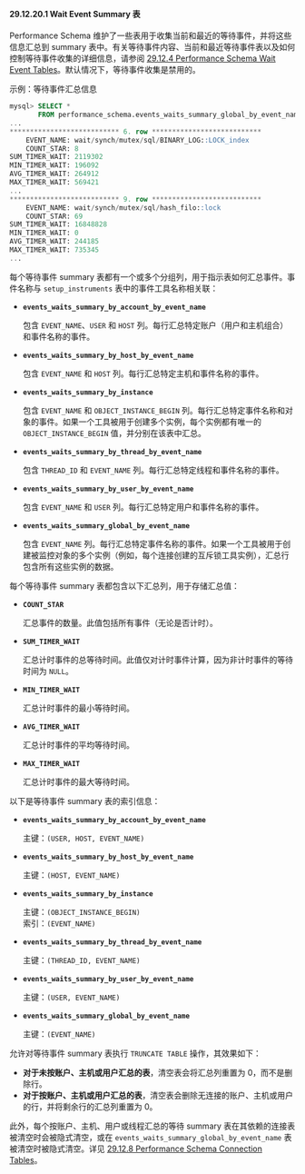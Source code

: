 #### 29.12.20.1 Wait Event Summary 表  

Performance Schema 维护了一些表用于收集当前和最近的等待事件，并将这些信息汇总到 summary 表中。有关等待事件内容、当前和最近等待事件表以及如何控制等待事件收集的详细信息，请参阅 [29.12.4 Performance Schema Wait Event Tables](#performance-schema-wait-event-tables)。默认情况下，等待事件收集是禁用的。

示例：等待事件汇总信息

```sql
mysql> SELECT *
       FROM performance_schema.events_waits_summary_global_by_event_name\G
...
*************************** 6. row ***************************
    EVENT_NAME: wait/synch/mutex/sql/BINARY_LOG::LOCK_index
    COUNT_STAR: 8
SUM_TIMER_WAIT: 2119302
MIN_TIMER_WAIT: 196092
AVG_TIMER_WAIT: 264912
MAX_TIMER_WAIT: 569421
...
*************************** 9. row ***************************
    EVENT_NAME: wait/synch/mutex/sql/hash_filo::lock
    COUNT_STAR: 69
SUM_TIMER_WAIT: 16848828
MIN_TIMER_WAIT: 0
AVG_TIMER_WAIT: 244185
MAX_TIMER_WAIT: 735345
...
```

每个等待事件 summary 表都有一个或多个分组列，用于指示表如何汇总事件。事件名称与 `setup_instruments` 表中的事件工具名称相关联：

- **`events_waits_summary_by_account_by_event_name`**

  包含 `EVENT_NAME`、`USER` 和 `HOST` 列。每行汇总特定账户（用户和主机组合）和事件名称的事件。

- **`events_waits_summary_by_host_by_event_name`**

  包含 `EVENT_NAME` 和 `HOST` 列。每行汇总特定主机和事件名称的事件。

- **`events_waits_summary_by_instance`**

  包含 `EVENT_NAME` 和 `OBJECT_INSTANCE_BEGIN` 列。每行汇总特定事件名称和对象的事件。如果一个工具被用于创建多个实例，每个实例都有唯一的 `OBJECT_INSTANCE_BEGIN` 值，并分别在该表中汇总。

- **`events_waits_summary_by_thread_by_event_name`**

  包含 `THREAD_ID` 和 `EVENT_NAME` 列。每行汇总特定线程和事件名称的事件。

- **`events_waits_summary_by_user_by_event_name`**

  包含 `EVENT_NAME` 和 `USER` 列。每行汇总特定用户和事件名称的事件。

- **`events_waits_summary_global_by_event_name`**

  包含 `EVENT_NAME` 列。每行汇总特定事件名称的事件。如果一个工具被用于创建被监控对象的多个实例（例如，每个连接创建的互斥锁工具实例），汇总行包含所有这些实例的数据。

每个等待事件 summary 表都包含以下汇总列，用于存储汇总值：

- **`COUNT_STAR`**

  汇总事件的数量。此值包括所有事件（无论是否计时）。

- **`SUM_TIMER_WAIT`**

  汇总计时事件的总等待时间。此值仅对计时事件计算，因为非计时事件的等待时间为 `NULL`。

- **`MIN_TIMER_WAIT`**

  汇总计时事件的最小等待时间。

- **`AVG_TIMER_WAIT`**

  汇总计时事件的平均等待时间。

- **`MAX_TIMER_WAIT`**

  汇总计时事件的最大等待时间。

以下是等待事件 summary 表的索引信息：

- **`events_waits_summary_by_account_by_event_name`**

  主键：`(USER, HOST, EVENT_NAME)`

- **`events_waits_summary_by_host_by_event_name`**

  主键：`(HOST, EVENT_NAME)`

- **`events_waits_summary_by_instance`**

  主键：`(OBJECT_INSTANCE_BEGIN)`  
  索引：`(EVENT_NAME)`

- **`events_waits_summary_by_thread_by_event_name`**

  主键：`(THREAD_ID, EVENT_NAME)`

- **`events_waits_summary_by_user_by_event_name`**

  主键：`(USER, EVENT_NAME)`

- **`events_waits_summary_global_by_event_name`**

  主键：`(EVENT_NAME)`

允许对等待事件 summary 表执行 `TRUNCATE TABLE` 操作，其效果如下：

- **对于未按账户、主机或用户汇总的表**，清空表会将汇总列重置为 0，而不是删除行。
- **对于按账户、主机或用户汇总的表**，清空表会删除无连接的账户、主机或用户的行，并将剩余行的汇总列重置为 0。

此外，每个按账户、主机、用户或线程汇总的等待 summary 表在其依赖的连接表被清空时会被隐式清空，或在 `events_waits_summary_global_by_event_name` 表被清空时被隐式清空。详见 [29.12.8 Performance Schema Connection Tables](#performance-schema-connection-tables)。